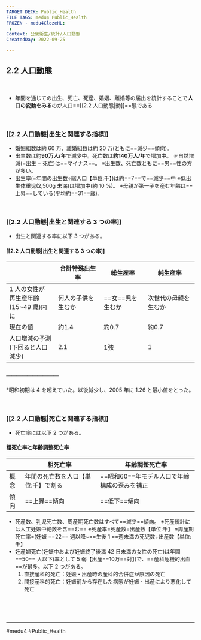 ```yaml
---
TARGET DECK: Public_Health
FILE TAGS: medu4 Public_Health
FROZEN - medu4ClozeHL:
 : 
Context: 公衆衛生/統計/人口動態
CreatedDay: 2022-09-25

---
```


## 2.2 人口動態

<br>


* 年間を通じての出生、死亡、死産、婚姻、離婚等の届出を統計することで**人口の変動をみる**のが人口==[[2.2 人口動態|動]]==態である
<!--ID: 1664685325468-->


<br>

### [[2.2 人口動態|出生と関連する指標]]
- 婚姻組数は約 60 万、離婚組数は約 20 万(ともに==減少==傾向)。
- 出生数は約**90万人/年**で減少中。死亡数は**約140万人/年**で増加中。
☞自然増減(=出生 − 死亡)は==マイナス==。
※出生数、死亡数ともに==男==性の方が多い。
- 出生率(=年間の出生数÷総人口【単位:千】)は約==7==で==減少==中
※低出生体重児(2,500g 未満)は増加中(約 10 %)。 
※母親が第一子を産む年齢は==上昇==している(平均約==31==歳)。
<!--ID: 1664685325484-->


<br>

### [[2.2 人口動態|出生と関連する 3 つの率]]
* 出生と関連する率に以下 3 つがある。
#### [[2.2 人口動態|出生と関連する 3 つの率]]
|                                              | 合計特殊出生率     | 総生産率         | 純生産率             |
| -------------------------------------------- | ------------------ | ---------------- | -------------------- |
| 1 人の女性が<br>再生産年齢<br>(15~49 歳)内に | 何人の子供を生むか | ==女==児を生むか | 次世代の母親を生むか |
| 現在の値                                     | 約1.4              | 約0.7            | 約0.7                |
| 人口増減の予測<br>(下回ると人口減少)         | 2.1                | 1強              | 1                    |
##### ＿＿＿＿＿＿＿＿＿＿
\*昭和初期は 4 を超えていた。以後減少し、2005 年に 1.26 と最小値をとった。
<!--ID: 1664685325499-->



<br>

### [[2.2 人口動態|死亡と関連する指標]]
- 死亡率には以下 2 つがある。
#### 粗死亡率と年齢調整死亡率
|      | 粗死亡率                            | 年齢調整死亡率                               |
| ---- | ----------------------------------- | -------------------------------------------- |
| 概念 | 年間の死亡数を人口【単位:千】で割る | ==昭和60==年モデル人口で年齢構成の歪みを補正 |
| 傾向 | ==上昇==傾向                        | ==低下==傾向                                    | 
<!--ID: 1664685325517-->


- 死産数、乳児死亡数、周産期死亡数はすべて==減少==傾向。
※死産統計には人工妊娠中絶数を含==む==
※死産率=死産数÷出産数【単位:千】
※周産期死亡率=(妊娠 ==22== 週以降~==生後 1 ==週未満の死児数÷出産数【単位:千】
- 妊産婦死亡(妊娠中および妊娠終了後満 42 日未満の女性の死亡)は年間 ==50== 人以下(率として 5 弱【出産==10万==対】)で、==産科危機的出血==が最多。以下 2 つがある。
	1. 直接産科的死亡：妊娠・出産時の産科的合併症が原因の死亡
	2. 間接産科的死亡：妊娠前から存在した病態が妊娠・出産により悪化して死亡
<!--ID: 1664685325535-->



<br><br><br>

---
#medu4 #Public_Health

